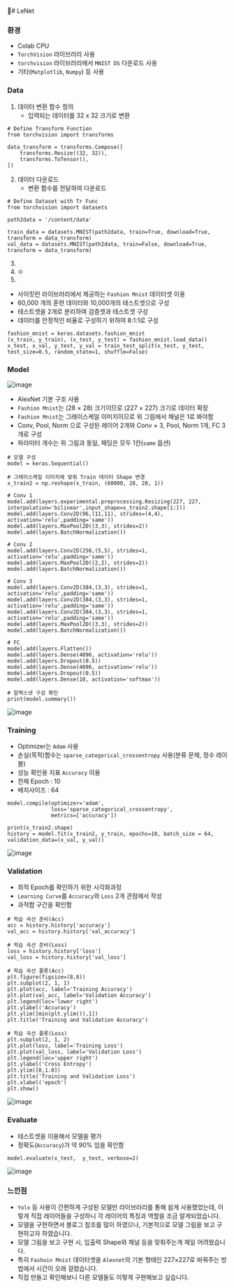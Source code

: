 # LeNet

### 환경
- Colab CPU
- `TorchVision` 라이브러리 사용
- `torchvision` 라이브러리에서 `MNIST DS` 다운로드 사용
- 기타(`Matplotlib`, `Numpy`) 등 사용

### Data
1) 데이터 변환 함수 정의
   - 입력되는 데이터를 32 x 32 크기로 변환
```
# Define Transform Function
from torchvision import transforms

data_transform = transforms.Compose([
    transforms.Resize((32, 32)),
    transforms.ToTensor(),
])
```
2) 데이터 다운로드
   - 변환 함수를 전달하여 다운로드
```
# Define Dataset with Tr Func
from torchvision import datasets

path2data = '/content/data'

train_data = datasets.MNIST(path2data, train=True, download=True, transform = data_transform)
val_data = datasets.MNIST(path2data, train=False, download=True, transform = data_transform)
```
3) 
4) ㅇ
5) 
- 사이킷런 라이브러리에서 제공하는 `Fashion Mnist` 데이터셋 이용
- 60,000 개의 훈련 데이터와 10,000개의 테스트셋으로 구성
- 테스트셋을 2개로 분리하여 검증셋과 테스트셋 구성
- 데이터를 안정적인 비율로 구성하기 위하여 8:1:1로 구성

```
fashion_mnist = keras.datasets.fashion_mnist
(x_train, y_train), (x_test, y_test) = fashion_mnist.load_data()
x_test, x_val, y_test, y_val = train_test_split(x_test, y_test, test_size=0.5, random_state=1, shuffle=False)
```

### Model
![image](https://github.com/staro190/Vision_Practice/assets/16371108/95107f3a-e32a-4820-8fd2-aba7ae97ff3a)
- AlexNet 기본 구조 사용
- `Fashion Mnist`는 (28 × 28) 크기이므로 (227 × 227) 크기로 데이터 확장
- `Fashion Mnist`는 그레이스케일 이미지이므로 위 그림에서 채널은 1로 봐야함
- Conv, Pool, Norm 으로 구성된 레이어 2개와 Conv × 3, Pool, Norm 1개, FC 3개로 구성
- 파라미터 개수는 위 그림과 동일, 패딩은 모두 1칸(`same` 옵션)

```
# 모델 구성
model = keras.Sequential()

# 그레이스케일 이미지에 맞춰 Train 데이터 Shape 변경
x_train2 = np.reshape(x_train, (60000, 28, 28, 1))

# Conv 1
model.add(layers.experimental.preprocessing.Resizing(227, 227, interpolation='bilinear',input_shape=x_train2.shape[1:]))
model.add(layers.Conv2D(96,(11,11), strides=(4,4), activation='relu',padding='same'))
model.add(layers.MaxPool2D((3,3), strides=2))
model.add(layers.BatchNormalization())

# Conv 2
model.add(layers.Conv2D(256,(5,5), strides=1, activation='relu',padding='same'))
model.add(layers.MaxPool2D((2,2), strides=2))
model.add(layers.BatchNormalization())

# Conv 3
model.add(layers.Conv2D(384,(3,3), strides=1, activation='relu',padding='same'))
model.add(layers.Conv2D(384,(3,3), strides=1, activation='relu',padding='same'))
model.add(layers.Conv2D(384,(3,3), strides=1, activation='relu',padding='same'))
model.add(layers.MaxPool2D((3,3), strides=2))
model.add(layers.BatchNormalization())

# FC
model.add(layers.Flatten())
model.add(layers.Dense(4096, activation='relu'))
model.add(layers.Dropout(0.5))
model.add(layers.Dense(4096, activation='relu'))
model.add(layers.Dropout(0.5))
model.add(layers.Dense(10, activation='softmax'))

# 알렉스넷 구성 확인
print(model.summary())
```
![image](https://github.com/staro190/Vision_Practice/assets/16371108/6f680df6-9066-411d-9edd-d2c7243eca12)

### Training
- Optimizer는 `Adam` 사용
- 손실(목적)함수는 `sparse_categorical_crossentropy` 사용(분류 문제, 정수 레이블)
- 성능 확인용 지표 `Accuracy` 이용
- 전체 Epoch : 10
- 배치사이즈 : 64

```
model.compile(optimizer='adam',
              loss='sparse_categorical_crossentropy',
              metrics=['accuracy'])

print(x_train2.shape)
history = model.fit(x_train2, y_train, epochs=10, batch_size = 64, validation_data=(x_val, y_val))
```
![image](https://github.com/staro190/Vision_Practice/assets/16371108/6e361e6d-5efc-47a8-9c4d-650b1b3ae169)


### Validation
- 최적 Epoch를 확인하기 위한 시각화과정
- `Learning Curve`를 `Accuracy`와 `Loss` 2개 관점에서 작성
- 과적합 구간을 확인함

```
# 학습 곡선 준비(Acc)
acc = history.history['accuracy']
val_acc = history.history['val_accuracy']

# 학습 곡선 준비(Loss)
loss = history.history['loss']
val_loss = history.history['val_loss']

# 학습 곡선 플롯(Acc)
plt.figure(figsize=(8,8))
plt.subplot(2, 1, 1)
plt.plot(acc, label='Training Accuracy')
plt.plot(val_acc, label='Validation Accuracy')
plt.legend(loc='lower right')
plt.ylabel('Accuracy')
plt.ylim([min(plt.ylim()),1])
plt.title('Training and Validation Accuracy')

# 학습 곡선 플롯(Loss)
plt.subplot(2, 1, 2)
plt.plot(loss, label='Training Loss')
plt.plot(val_loss, label='Validation Loss')
plt.legend(loc='upper right')
plt.ylabel('Cross Entropy')
plt.ylim([0,1.0])
plt.title('Training and Validation Loss')
plt.xlabel('epoch')
plt.show()
```
![image](https://github.com/staro190/Vision_Practice/assets/16371108/ac8a0d29-a893-47f3-827d-998dca142c70)



### Evaluate
- 테스트셋을 이용해서 모델을 평가
- 정확도(`Accuracy`)가 약 90% 임을 확인함
```
model.evaluate(x_test,  y_test, verbose=2)
```
![image](https://github.com/staro190/Vision_Practice/assets/16371108/639641f4-4e11-471b-a66e-62663fcd891a)



### 느낀점
- `Yolo` 등 사용이 간편하게 구성된 모델만 라이브러리를 통해 쉽게 사용했었는데, 이렇게 직접 레이어들을 구성하니 각 레이어의 특징과 역할을 조금 알게되었습니다.
- 모델을 구현하면서 블로그 참조를 많이 하였으나, 기본적으로 모델 그림을 보고 구현하고자 하였습니다.
- 모델 그림을 보고 구현 시, 입출력 Shape와 채널 등을 맞춰주는게 제일 어려웠습니다.
- 특히 `Fashoin Mnist` 데이터셋을 `Alexnet`의 기본 형태인 227×227로 바꿔주는 방법에서 시간이 오래 걸렸습니다.
- 직접 만들고 확인해보니 다른 모델들도 이렇게 구현해보고 싶습니다.
